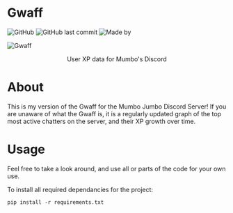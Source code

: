 # Gwaff

![GitHub](https://img.shields.io/github/license/Fort-P/Gwaff)
![GitHub last commit](https://img.shields.io/github/last-commit/Fort-P/Gwaff)
![Made by](https://img.shields.io/badge/made%20by-Fort--P-blue)

![Gwaff](http://150.136.169.40:8088/gwaff.png)
 <p align=center>User XP data for Mumbo's Discord</p>

# About

This is my version of the Gwaff for the Mumbo Jumbo Discord Server! If you are unaware of what the Gwaff is, it is a regularly updated graph of the top most active chatters on the server, and their XP growth over time.

# Usage

Feel free to take a look around, and use all or parts of the code for your own use.

To install all required dependancies for the project:
```
pip install -r requirements.txt
```

